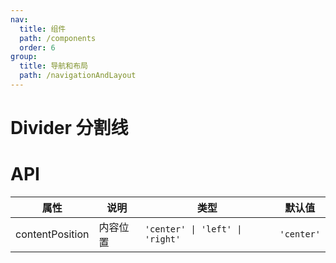 ```yaml
---
nav:
  title: 组件
  path: /components
  order: 6
group:
  title: 导航和布局
  path: /navigationAndLayout
---
```


# Divider 分割线

<code src="@ui/Divider"></code>

# API

| 属性            | 说明     | 类型                            | 默认值     |
| --------------- | -------- | ------------------------------- | ---------- |
| contentPosition | 内容位置 | `'center' \| 'left' \| 'right'` | `'center'` |
